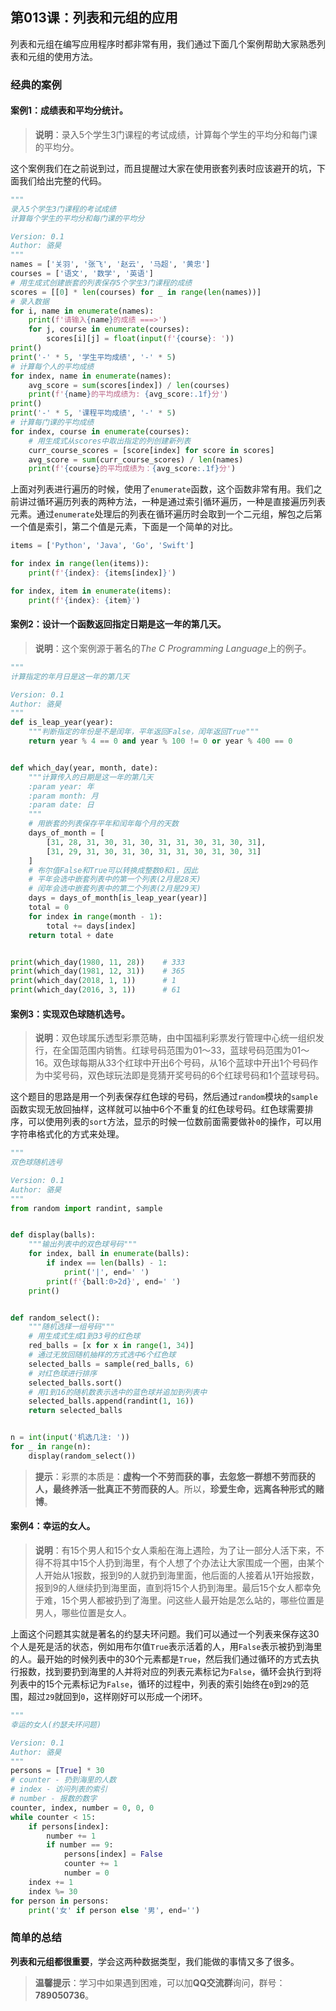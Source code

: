 ## 第013课：列表和元组的应用

列表和元组在编写应用程序时都非常有用，我们通过下面几个案例帮助大家熟悉列表和元组的使用方法。

### 经典的案例

#### 案例1：成绩表和平均分统计。

> **说明**：录入5个学生3门课程的考试成绩，计算每个学生的平均分和每门课的平均分。

这个案例我们在之前说到过，而且提醒过大家在使用嵌套列表时应该避开的坑，下面我们给出完整的代码。

```Python
"""
录入5个学生3门课程的考试成绩
计算每个学生的平均分和每门课的平均分

Version: 0.1
Author: 骆昊
"""
names = ['关羽', '张飞', '赵云', '马超', '黄忠']
courses = ['语文', '数学', '英语']
# 用生成式创建嵌套的列表保存5个学生3门课程的成绩
scores = [[0] * len(courses) for _ in range(len(names))]
# 录入数据
for i, name in enumerate(names):
    print(f'请输入{name}的成绩 ===>')
    for j, course in enumerate(courses):
        scores[i][j] = float(input(f'{course}: '))
print()
print('-' * 5, '学生平均成绩', '-' * 5)
# 计算每个人的平均成绩
for index, name in enumerate(names):
    avg_score = sum(scores[index]) / len(courses)
    print(f'{name}的平均成绩为: {avg_score:.1f}分')
print()
print('-' * 5, '课程平均成绩', '-' * 5)
# 计算每门课的平均成绩
for index, course in enumerate(courses):
    # 用生成式从scores中取出指定的列创建新列表
    curr_course_scores = [score[index] for score in scores]
    avg_score = sum(curr_course_scores) / len(names)
    print(f'{course}的平均成绩为：{avg_score:.1f}分')
```

上面对列表进行遍历的时候，使用了`enumerate`函数，这个函数非常有用。我们之前讲过循环遍历列表的两种方法，一种是通过索引循环遍历，一种是直接遍历列表元素。通过`enumerate`处理后的列表在循环遍历时会取到一个二元组，解包之后第一个值是索引，第二个值是元素，下面是一个简单的对比。

```Python
items = ['Python', 'Java', 'Go', 'Swift']

for index in range(len(items)):
    print(f'{index}: {items[index]}')

for index, item in enumerate(items):
    print(f'{index}: {item}')
```

#### 案例2：设计一个函数返回指定日期是这一年的第几天。

> **说明**：这个案例源于著名的*The C Programming Language*上的例子。

```Python
"""
计算指定的年月日是这一年的第几天

Version: 0.1
Author: 骆昊
"""
def is_leap_year(year):
    """判断指定的年份是不是闰年，平年返回False，闰年返回True"""
    return year % 4 == 0 and year % 100 != 0 or year % 400 == 0


def which_day(year, month, date):
    """计算传入的日期是这一年的第几天
    :param year: 年
    :param month: 月
    :param date: 日
    """
    # 用嵌套的列表保存平年和闰年每个月的天数
    days_of_month = [
        [31, 28, 31, 30, 31, 30, 31, 31, 30, 31, 30, 31],
        [31, 29, 31, 30, 31, 30, 31, 31, 30, 31, 30, 31]
    ]
    # 布尔值False和True可以转换成整数0和1，因此
    # 平年会选中嵌套列表中的第一个列表(2月是28天)
    # 闰年会选中嵌套列表中的第二个列表(2月是29天)
    days = days_of_month[is_leap_year(year)]
    total = 0
    for index in range(month - 1):
        total += days[index]
    return total + date


print(which_day(1980, 11, 28))    # 333
print(which_day(1981, 12, 31))    # 365
print(which_day(2018, 1, 1))      # 1
print(which_day(2016, 3, 1))      # 61
```

#### 案例3：实现双色球随机选号。

> **说明**：双色球属乐透型彩票范畴，由中国福利彩票发行管理中心统一组织发行，在全国范围内销售。红球号码范围为01～33，蓝球号码范围为01～16。双色球每期从33个红球中开出6个号码，从16个蓝球中开出1个号码作为中奖号码，双色球玩法即是竞猜开奖号码的6个红球号码和1个蓝球号码。

这个题目的思路是用一个列表保存红色球的号码，然后通过`random`模块的`sample`函数实现无放回抽样，这样就可以抽中6个不重复的红色球号码。红色球需要排序，可以使用列表的`sort`方法，显示的时候一位数前面需要做补`0`的操作，可以用字符串格式化的方式来处理。

```Python
"""
双色球随机选号

Version: 0.1
Author: 骆昊
"""
from random import randint, sample


def display(balls):
    """输出列表中的双色球号码"""
    for index, ball in enumerate(balls):
        if index == len(balls) - 1:
            print('|', end=' ')
        print(f'{ball:0>2d}', end=' ')
    print()


def random_select():
    """随机选择一组号码"""
    # 用生成式生成1到33号的红色球
    red_balls = [x for x in range(1, 34)]
    # 通过无放回随机抽样的方式选中6个红色球
    selected_balls = sample(red_balls, 6)
    # 对红色球进行排序
    selected_balls.sort()
    # 用1到16的随机数表示选中的蓝色球并追加到列表中
    selected_balls.append(randint(1, 16))
    return selected_balls


n = int(input('机选几注: '))
for _ in range(n):
    display(random_select())
```

> **提示**：彩票的本质是：**虚构一个不劳而获的事，去忽悠一群想不劳而获的人，最终养活一批真正不劳而获的人**。所以，**珍爱生命，远离各种形式的赌博**。

#### 案例4：幸运的女人。

> **说明**：有15个男人和15个女人乘船在海上遇险，为了让一部分人活下来，不得不将其中15个人扔到海里，有个人想了个办法让大家围成一个圈，由某个人开始从1报数，报到9的人就扔到海里面，他后面的人接着从1开始报数，报到9的人继续扔到海里面，直到将15个人扔到海里。最后15个女人都幸免于难，15个男人都被扔到了海里。问这些人最开始是怎么站的，哪些位置是男人，哪些位置是女人。

上面这个问题其实就是著名的约瑟夫环问题。我们可以通过一个列表来保存这30个人是死是活的状态，例如用布尔值`True`表示活着的人，用`False`表示被扔到海里的人。最开始的时候列表中的30个元素都是`True`，然后我们通过循环的方式去执行报数，找到要扔到海里的人并将对应的列表元素标记为`False`，循环会执行到将列表中的15个元素标记为`False`，循环的过程中，列表的索引始终在`0`到`29`的范围，超过`29`就回到`0`，这样刚好可以形成一个闭环。

```Python
"""
幸运的女人(约瑟夫环问题)

Version: 0.1
Author: 骆昊
"""
persons = [True] * 30
# counter - 扔到海里的人数
# index - 访问列表的索引
# number - 报数的数字
counter, index, number = 0, 0, 0
while counter < 15:
    if persons[index]:
        number += 1
        if number == 9:
            persons[index] = False
            counter += 1
            number = 0
    index += 1
    index %= 30
for person in persons:
    print('女' if person else '男', end='')
```

### 简单的总结

**列表和元组都很重要**，学会这两种数据类型，我们能做的事情又多了很多。

> **温馨提示**：学习中如果遇到困难，可以加**QQ交流群**询问，群号：**789050736**。
